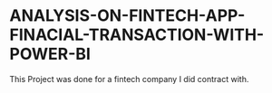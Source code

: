 # ANALYSIS-ON-FINTECH-APP-FINACIAL-TRANSACTION-WITH-POWER-BI
This Project was done for a fintech company I did contract with.
